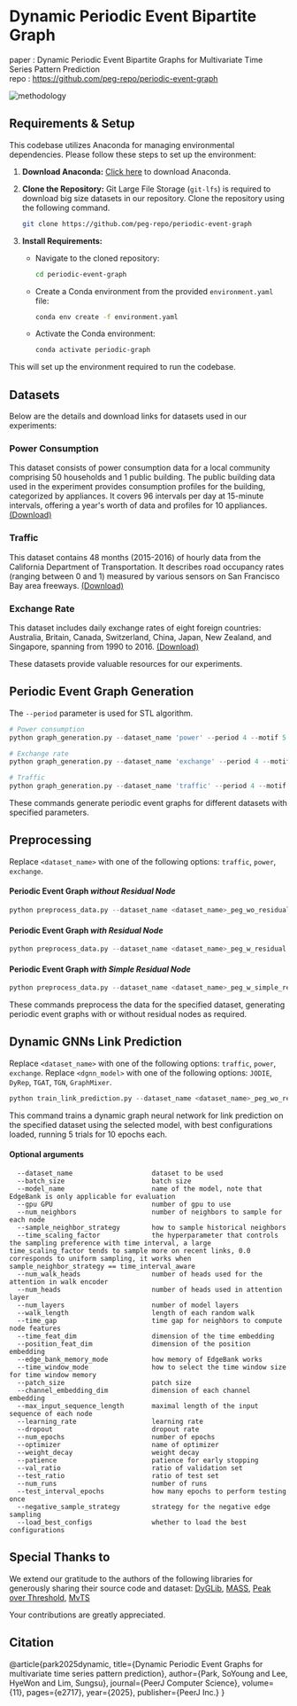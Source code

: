 # Dynamic Periodic Event Bipartite Graph
paper : Dynamic Periodic Event Bipartite Graphs for Multivariate Time Series Pattern Prediction  
repo : https://github.com/peg-repo/periodic-event-graph

![methodology](./figures/figure_methodology.jpg)

## Requirements & Setup
This codebase utilizes Anaconda for managing environmental dependencies. Please follow these steps to set up the environment:

1. **Download Anaconda:** [Click here](https://www.anaconda.com/download) to download Anaconda.

2. **Clone the Repository:**
Git Large File Storage (`git-lfs`) is required to download big size datasets in our repository. Clone the repository using the following command.
   ```bash
   git clone https://github.com/peg-repo/periodic-event-graph
   ```

3. **Install Requirements:**
   - Navigate to the cloned repository:
     ```bash
     cd periodic-event-graph
     ```
   - Create a Conda environment from the provided `environment.yaml` file:
     ```bash
     conda env create -f environment.yaml
     ```
   - Activate the Conda environment:
     ```bash
     conda activate periodic-graph
     ```

This will set up the environment required to run the codebase.

## Datasets
Below are the details and download links for datasets used in our experiments:

### Power Consumption 
This dataset consists of power consumption data for a local community comprising 50 households and 1 public building. The public building data used in the experiment provides consumption profiles for the building, categorized by appliances. It covers 96 intervals per day at 15-minute intervals, offering a year's worth of data and profiles for 10 appliances. [(Download)](https://zenodo.org/records/6778401)

### Traffic 
This dataset contains 48 months (2015-2016) of hourly data from the California Department of Transportation. It describes road occupancy rates (ranging between 0 and 1) measured by various sensors on San Francisco Bay area freeways. [(Download)](https://pems.dot.ca.gov)

### Exchange Rate   
This dataset includes daily exchange rates of eight foreign countries: Australia, Britain, Canada, Switzerland, China, Japan, New Zealand, and Singapore, spanning from 1990 to 2016. [(Download)](https://github.com/MTS-BenchMark/MvTS?tab=readme-ov-file)

These datasets provide valuable resources for our experiments.

## Periodic Event Graph Generation
The `--period` parameter is used for STL algorithm.

```python
# Power consumption
python graph_generation.py --dataset_name 'power' --period 4 --motif 5 --cluster 2

# Exchange rate
python graph_generation.py --dataset_name 'exchange' --period 4 --motif 3 --cluster 2

# Traffic
python graph_generation.py --dataset_name 'traffic' --period 4 --motif 3 --cluster 3
```

These commands generate periodic event graphs for different datasets with specified parameters.

## Preprocessing

Replace `<dataset_name>` with one of the following options: `traffic`, `power`, `exchange`.

#### Periodic Event Graph <em>without Residual Node</em>
```python
python preprocess_data.py --dataset_name <dataset_name>_peg_wo_residual
```

#### Periodic Event Graph <em>with Residual Node</em>
```python
python preprocess_data.py --dataset_name <dataset_name>_peg_w_residual
```

#### Periodic Event Graph <em>with Simple Residual Node</em>
```python
python preprocess_data.py --dataset_name <dataset_name>_peg_w_simple_residual
```

These commands preprocess the data for the specified dataset, generating periodic event graphs with or without residual nodes as required.

## Dynamic GNNs Link Prediction

Replace `<dataset_name>` with one of the following options: `traffic`, `power`, `exchange`.
Replace `<dgnn_model>` with one of the following options: `JODIE`, `DyRep`, `TGAT`, `TGN`, `GraphMixer`.

```python
python train_link_prediction.py --dataset_name <dataset_name>_peg_wo_residual --model_name <dgnn_model> --load_best_configs --num_runs 5 --num_epochs 10
```

This command trains a dynamic graph neural network for link prediction on the specified dataset using the selected model, with best configurations loaded, running 5 trials for 10 epochs each.


#### Optional arguments
```
  --dataset_name                    dataset to be used
  --batch_size                      batch size
  --model_name                      name of the model, note that EdgeBank is only applicable for evaluation
  --gpu GPU                         number of gpu to use
  --num_neighbors                   number of neighbors to sample for each node
  --sample_neighbor_strategy        how to sample historical neighbors
  --time_scaling_factor             the hyperparameter that controls the sampling preference with time interval, a large time_scaling_factor tends to sample more on recent links, 0.0 corresponds to uniform sampling, it works when sample_neighbor_strategy == time_interval_aware
  --num_walk_heads                  number of heads used for the attention in walk encoder
  --num_heads                       number of heads used in attention layer
  --num_layers                      number of model layers
  --walk_length                     length of each random walk
  --time_gap                        time gap for neighbors to compute node features
  --time_feat_dim                   dimension of the time embedding
  --position_feat_dim               dimension of the position embedding
  --edge_bank_memory_mode           how memory of EdgeBank works
  --time_window_mode                how to select the time window size for time window memory
  --patch_size                      patch size
  --channel_embedding_dim           dimension of each channel embedding
  --max_input_sequence_length       maximal length of the input sequence of each node
  --learning_rate                   learning rate
  --dropout                         dropout rate
  --num_epochs                      number of epochs
  --optimizer                       name of optimizer
  --weight_decay                    weight decay
  --patience                        patience for early stopping
  --val_ratio                       ratio of validation set
  --test_ratio                      ratio of test set
  --num_runs                        number of runs
  --test_interval_epochs            how many epochs to perform testing once
  --negative_sample_strategy        strategy for the negative edge sampling
  --load_best_configs               whether to load the best configurations
```

## Special Thanks to
We extend our gratitude to the authors of the following libraries for generously sharing their source code and dataset:
[DyGLib](https://github.com/yule-BUAA/DyGLib/tree/master),
[MASS](https://github.com/tylerwmarrs/mass-ts),
[Peak over Threshold](https://github.com/cbhua/peak-over-threshold),
[MvTS](https://github.com/MTS-BenchMark/MvTS?tab=readme-ov-file)

Your contributions are greatly appreciated.

## Citation
@article{park2025dynamic,
  title={Dynamic Periodic Event Graphs for multivariate time series pattern prediction},
  author={Park, SoYoung and Lee, HyeWon and Lim, Sungsu},
  journal={PeerJ Computer Science},
  volume={11},
  pages={e2717},
  year={2025},
  publisher={PeerJ Inc.}
}
